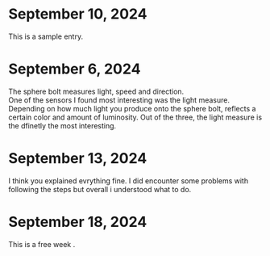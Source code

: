 # September 10, 2024
This is a sample entry.
# September 6, 2024 
The sphere bolt measures light, speed and direction.  
One of the sensors I found most interesting was the light measure.
Depending on how much light you produce onto the sphere bolt, reflects a certain color and amount of luminosity.  Out of the three, the light measure is the dfinetly the most interesting.
# September 13, 2024 
I think you explained evrything fine.  I did encounter some problems with following the steps but overall i understood what to do.
# September 18, 2024 
This is a free week
.
